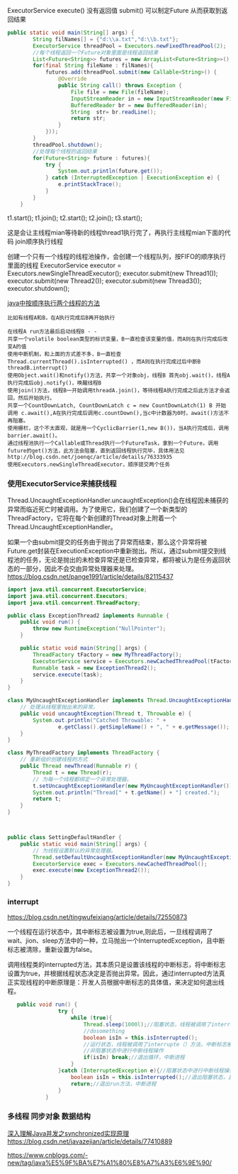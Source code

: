 ExecutorService 
execute() 没有返回值
submit()  可以制定Future 从而获取到返回结果

~~~ java
public static void main(String[] args) {
        String filNames[] = {"d:\\a.txt","d:\\b.txt"};
        ExecutorService threadPool = Executors.newFixedThreadPool(2);
        //每个线程返回一个Future对象里面是线程返回结果
        List<Future<String>> futures = new ArrayList<Future<String>>();
        for(final String fileName : filNames){
            futures.add(threadPool.submit(new Callable<String>() {
                @Override
                public String call() throws Exception {
                    File file = new File(fileName);
                    InputStreamReader in = new InputStreamReader(new FileInputStream(file),"gbk");
                    BufferedReader br = new BufferedReader(in);
                    String  str= br.readLine();
                    return str;
                }
            }));
        }
        threadPool.shutdown();
        //处理每个线程的返回结果
        for(Future<String> future : futures){
            try {
                System.out.println(future.get());
            } catch (InterruptedException | ExecutionException e) {
                e.printStackTrace();
            }
        }
    }
~~~

 t1.start();
        t1.join();
        t2.start();
        t2.join();
        t3.start();

这是会让主线程mian等待新的线程thread1执行完了，再执行主线程mian下面的代码
join顺序执行线程

创建一个只有一个线程的线程池操作，会创建一个线程队列，按FIFO的顺序执行里面的线程
 ExecutorService executor = Executors.newSingleThreadExecutor();
        executor.submit(new Thread1());
        executor.submit(new Thread2());
        executor.submit(new Thread3());
        executor.shutdown();
        
        
[java中按顺序执行两个线程的方法](https://blog.csdn.net/joenqc/article/details/54984879)
~~~
比如有线程A和B，在A执行完成后B再开始执行

在线程A run方法最后启动线程B - -
共享一个volatile boolean类型的标识变量，B一直检查该变量的值，而A则在执行完成后改变A的值
使用中断机制，和上面的方式差不多，B一直检查Thread.currentThread().isInterrupted() ，而A则在执行完成过后中断B threadB.interrupt()
使用Object.wait()和notify()方法，共享一个对象obj，线程B 首先obj.wait()，线程A执行完成后obj.notify()，唤醒线程B
使用join()方法，线程B一开始调用threadA.join()，等待线程A执行完成之后此方法才会返回，然后开始执行。
共享一个CountDownLatch, CountDownLatch c = new CountDownLatch(1) B 开始调用 c.await(),A在执行完成后调用c.countDown(),当c中计数器为0时，await()方法不再阻塞。
使用栅栏，这个不太直观，就是用一个CyclicBarrier(1,new B())，当A执行完成后，调用barrier.await()。
通过线程池执行一个Callable或Thread执行一个FutureTask，拿到一个Future，调用future的get()方法，此方法会阻塞，直到返回线程执行完毕，具体用法见 http://blog.csdn.net/joenqc/article/details/76333935
使用Executors.newSingleThreadExecutor，顺序提交两个任务
~~~


### 使用ExecutorService来捕获线程

Thread.UncaughtExceptionHandler.uncaughtException()会在线程因未捕获的异常而临近死亡时被调用。为了使用它，我们创建了一个新类型的ThreadFactory，它将在每个新创建的Thread对象上附着一个Thread.UncaughtExceptionHandler。


如果一个由submit提交的任务由于抛出了异常而结束，那么这个异常将被Future.get封装在ExecutionException中重新抛出。所以，通过submit提交到线程池的任务，无论是抛出的未检查异常还是已检查异常，都将被认为是任务返回状态的一部分，因此不会交由异常处理器来处理。
https://blog.csdn.net/pange1991/article/details/82115437
```java
import java.util.concurrent.ExecutorService;
import java.util.concurrent.Executors;
import java.util.concurrent.ThreadFactory;

public class ExceptionThread2 implements Runnable {
    public void run() {
        throw new RuntimeException("NullPointer");
    }

    public static void main(String[] args) {
        ThreadFactory tFactory = new MyThreadFactory();
        ExecutorService service = Executors.newCachedThreadPool(tFactory);
        Runnable task = new ExceptionThread2();
        service.execute(task);
    }
}

class MyUncaughtExceptionHandler implements Thread.UncaughtExceptionHandler {
    // 处理从线程里抛出来的异常。
    public void uncaughtException(Thread t, Throwable e) {
        System.out.println("Catched Throwable: " + 
                e.getClass().getSimpleName() + ", " + e.getMessage());
    }
}

class MyThreadFactory implements ThreadFactory {
    // 重新组织创建线程的方式
    public Thread newThread(Runnable r) {
        Thread t = new Thread(r);
        // 为每一个线程都绑定一个异常处理器。
        t.setUncaughtExceptionHandler(new MyUncaughtExceptionHandler());
        System.out.println("Thread[" + t.getName() + "] created.");
        return t;
    }
}



public class SettingDefaultHandler {
    public static void main(String[] args) {
        // 为线程设置默认的异常处理器。
        Thread.setDefaultUncaughtExceptionHandler(new MyUncaughtExceptionHandler());
        ExecutorService exec = Executors.newCachedThreadPool();
        exec.execute(new ExceptionThread2());
    }
}
```


###  interrupt

https://blog.csdn.net/tingwufeixiang/article/details/72550873


一个线程在运行状态中，其中断标志被设置为true,则此后，一旦线程调用了wait、jion、sleep方法中的一种，立马抛出一个InterruptedException，且中断标志被清除，重新设置为false。

调用线程类的interrupted方法，其本质只是设置该线程的中断标志，将中断标志设置为true，并根据线程状态决定是否抛出异常。因此，通过interrupted方法真正实现线程的中断原理是：开发人员根据中断标志的具体值，来决定如何退出线程。


```java
   public void run() {  
                try {  
                    while (true){  
                        Thread.sleep(1000l);//阻塞状态，线程被调用了interrupte（）方法，清除中断标志，抛出InterruptedException  
                        //dosomething  
                        boolean isIn = this.isInterrupted();  
                        //运行状态，线程被调用了interrupte（）方法，中断标志被设置为true  
                        //非阻塞状态中进行中断线程操作  
                        if(isIn) break;//退出循环，中断进程  
                    }  
                }catch (InterruptedException e){//阻塞状态中进行中断线程操作  
                    boolean isIn = this.isInterrupted();//退出阻塞状态，且中断标志被清除，重新设置为false，所以此处的isIn为false  
                    return;//退出run方法，中断进程  
                }  
            }  
```


### 多线程 同步对象 数据结构
[深入理解Java并发之synchronized实现原理](https://blog.csdn.net/javazejian/article/details/72828483)
https://blog.csdn.net/javazejian/article/details/77410889

https://www.cnblogs.com/-new/tag/java%E5%9F%BA%E7%A1%80%E8%A7%A3%E6%9E%90/

